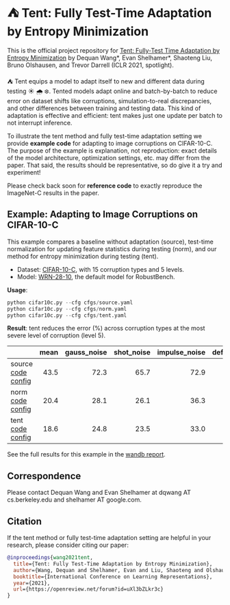 # ⛺️ Tent: Fully Test-Time Adaptation by Entropy Minimization

This is the official project repository for [Tent: Fully-Test Time Adaptation by Entropy Minimization](https://openreview.net/forum?id=uXl3bZLkr3c) by
Dequan Wang\*, Evan Shelhamer\*, Shaoteng Liu, Bruno Olshausen, and Trevor Darrell (ICLR 2021, spotlight).

⛺️ Tent equips a model to adapt itself to new and different data during testing ☀️ 🌧 ❄️.
Tented models adapt online and batch-by-batch to reduce error on dataset shifts like corruptions, simulation-to-real discrepancies, and other differences between training and testing data.
This kind of adaptation is effective and efficient: tent makes just one update per batch to not interrupt inference.

To illustrate the tent method and fully test-time adaptation setting we provide **example code** for adapting to image corruptions on CIFAR-10-C.
The purpose of the example is explanation, not reproduction: exact details of the model architecture, optimization settings, etc. may differ from the paper.
That said, the results should be representative, so do give it a try and experiment!

Please check back soon for **reference code** to exactly reproduce the ImageNet-C results in the paper.

## Example: Adapting to Image Corruptions on CIFAR-10-C

This example compares a baseline without adaptation (source), test-time normalization for updating feature statistics during testing (norm), and our method for entropy minimization during testing (tent).

- Dataset: [CIFAR-10-C](https://github.com/hendrycks/robustness/), with 15 corruption types and 5 levels.
- Model: [WRN-28-10](https://github.com/RobustBench/robustbench), the default model for RobustBench.

**Usage**:

```python
python cifar10c.py --cfg cfgs/source.yaml
python cifar10c.py --cfg cfgs/norm.yaml
python cifar10c.py --cfg cfgs/tent.yaml
```

**Result**: tent reduces the error (%) across corruption types at the most severe level of corruption (level 5).

|                                                            | mean | gauss_noise | shot_noise | impulse_noise | defocus_blur | glass_blur | motion_blur | zoom_blur | snow | frost |  fog | brightness | contrast | elastic_trans | pixelate | jpeg |
| ---------------------------------------------------------- | ---: | ----------: | ---------: | ------------: | -----------: | ---------: | ----------: | --------: | ---: | ----: | ---: | ---------: | -------: | ------------: | -------: | ---: |
| source [code](./cifar10c.py)   [config](./cfgs/source.yaml)       | 43.5 |        72.3 |       65.7 |          72.9 |         46.9 |       54.3 |        34.8 |      42.0 | 25.1 |  41.3 | 26.0 |        9.3 |     46.7 |          26.6 |     58.5 | 30.3 |
| norm   [code](./norm.py)       [config](./cfgs/norm.yaml)         | 20.4 |        28.1 |       26.1 |          36.3 |         12.8 |       35.3 |        14.2 |      12.1 | 17.3 |  17.4 | 15.3 |        8.4 |     12.6 |          23.8 |     19.7 | 27.3 |
| tent   [code](./tent.py)       [config](./cfgs/tent.yaml)         | 18.6 |        24.8 |       23.5 |          33.0 |         12.0 |       31.8 |        13.7 |      10.8 | 15.9 |  16.2 | 13.7 |        7.9 |     12.1 |          22.0 |     17.3 | 24.2 |

See the full results for this example in the [wandb report](https://wandb.ai/tent/cifar10c/reports/Tent-Example-Image-Corruptions--Vmlldzo1NTA0NzM).

## Correspondence

Please contact Dequan Wang and Evan Shelhamer at dqwang AT cs.berkeley.edu and shelhamer AT google.com.

## Citation

If the tent method or fully test-time adaptation setting are helpful in your research, please consider citing our paper:

```bibtex
@inproceedings{wang2021tent,
  title={Tent: Fully Test-Time Adaptation by Entropy Minimization},
  author={Wang, Dequan and Shelhamer, Evan and Liu, Shaoteng and Olshausen, Bruno and Darrell, Trevor},
  booktitle={International Conference on Learning Representations},
  year={2021},
  url={https://openreview.net/forum?id=uXl3bZLkr3c}
}
```
